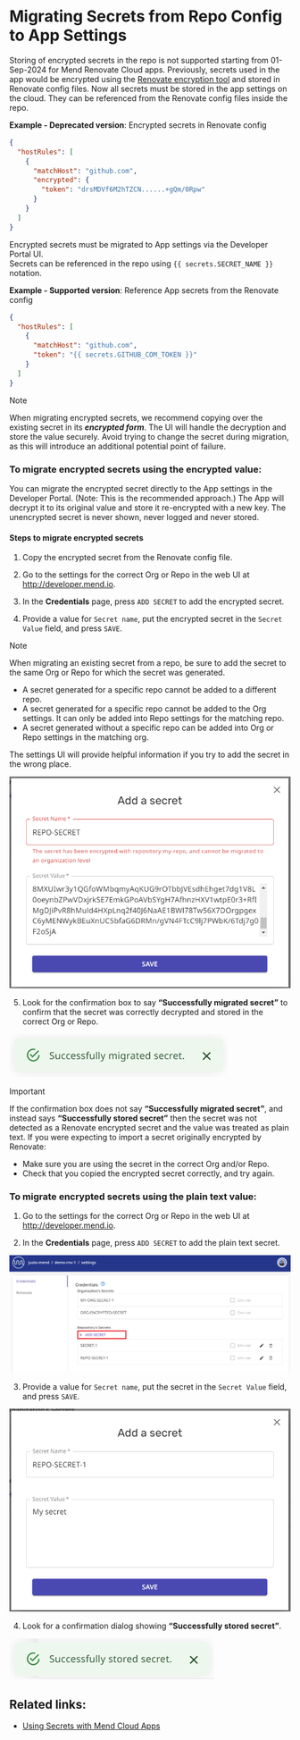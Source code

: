 # Migrating Secrets from Repo Config to App Settings

Storing of encrypted secrets in the repo is not supported starting from 01-Sep-2024 for Mend Renovate Cloud apps.
Previously, secrets used in the app would be encrypted using the [Renovate encryption tool](https://app.renovatebot.com/encrypt) and stored in Renovate config files.
Now all secrets must be stored in the app settings on the cloud.
They can be referenced from the Renovate config files inside the repo.

**Example - Deprecated version**: Encrypted secrets in Renovate config

```json
{
  "hostRules": [
    {
      "matchHost": "github.com",
      "encrypted": {
        "token": "drsMDVf6M2hTZCN......+gQm/0Rpw"
      }
    }
  ]
}
```

Encrypted secrets must be migrated to App settings via the Developer Portal UI.<br/>
Secrets can be referenced in the repo using `{{ secrets.SECRET_NAME }}` notation.

**Example - Supported version**: Reference App secrets from the Renovate config

```json
{
  "hostRules": [
    {
      "matchHost": "github.com",
      "token": "{{ secrets.GITHUB_COM_TOKEN }}"
    }
  ]
}
```

> [!NOTE]
>
> When migrating encrypted secrets, we recommend copying over the existing secret in its _**encrypted form**_. The UI will handle the decryption and store the value securely.
> Avoid trying to change the secret during migration, as this will introduce an additional potential point of failure.

### To migrate encrypted secrets using the encrypted value:

You can migrate the encrypted secret directly to the App settings in the Developer Portal. (Note: This is the recommended approach.)
The App will decrypt it to its original value and store it re-encrypted with a new key.
The unencrypted secret is never shown, never logged and never stored.

#### Steps to migrate encrypted secrets

1. Copy the encrypted secret from the Renovate config file.

2. Go to the settings for the correct Org or Repo in the web UI at http://developer.mend.io.

3. In the **Credentials** page, press `ADD SECRET` to add the encrypted secret.

4. Provide a value for `Secret name`, put the encrypted secret in the `Secret Value` field, and press `SAVE`.

> [!NOTE]
>
> When migrating an existing secret from a repo, be sure to add the secret to the same Org or Repo for which the secret was generated.
>
> - A secret generated for a specific repo cannot be added to a different repo.
> - A secret generated for a specific repo cannot be added to the Org settings. It can only be added into Repo settings for the matching repo.
> - A secret generated without a specific repo can be added into Org or Repo settings in the matching org.

The settings UI will provide helpful information if you try to add the secret in the wrong place.

![Migrating secrets error](../assets/images/app-settings/encrypted-secrets-error.png)

5. Look for the confirmation box to say **“Successfully migrated secret”** to confirm that the secret was correctly decrypted and stored in the correct Org or Repo.

![Successfully migrated secret](../assets/images/app-settings/stored-secret-encrypted.png)

> [!IMPORTANT]
>
> If the confirmation box does not say **“Successfully migrated secret”**, and instead says **“Successfully stored secret”** then the secret was not detected as a Renovate encrypted secret and the value was treated as plain text.
> If you were expecting to import a secret originally encrypted by Renovate:
>
> - Make sure you are using the secret in the correct Org and/or Repo.
> - Check that you copied the encrypted secret correctly, and try again.

### To migrate encrypted secrets using the plain text value:

1. Go to the settings for the correct Org or Repo in the web UI at http://developer.mend.io.

2. In the **Credentials** page, press `ADD SECRET` to add the plain text secret.

![Add repo secret](../assets/images/app-settings/add-repo-secret.png)

3. Provide a value for `Secret name`, put the secret in the `Secret Value` field, and press `SAVE`.

![Add a Secret dialog box](../assets/images/app-settings/add-a-secret.png)

4. Look for a confirmation dialog showing **“Successfully stored secret”**.

![Successfully stored secret](../assets/images/app-settings/stored-secret-plaintext.png)

## Related links:

- [Using Secrets with Mend Cloud Apps](app-secrets.md)
